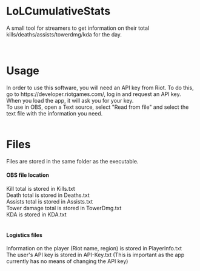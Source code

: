 # LoLCumulativeStats
A small tool for streamers to get information on their total kills/deaths/assists/towerdmg/kda for the day.

<br>
<h1>Usage</h1>
In order to use this software, you will need an API key from Riot. To do this, go to https://developer.riotgames.com/, log in and request an API key. 
<br>
When you load the app, it will ask you for your key.
<br>
To use in OBS, open a Text source, select "Read from file" and select the text file with the information you need.

<br>
<br>
<h1>Files</h1>
Files are stored in the same folder as the executable.
<h4>OBS file location</h4>
Kill total is stored in Kills.txt<br>
Death total is stored in Deaths.txt<br>
Assists total is stored in Assists.txt<br>
Tower damage total is stored in TowerDmg.txt<br>
KDA is stored in KDA.txt<br>
<br>
<h4>Logistics files</h4>
Information on the player (Riot name, region) is stored in PlayerInfo.txt<br>
The user's API key is stored in API-Key.txt (This is important as the app currently has no means of changing the API key)<br>
